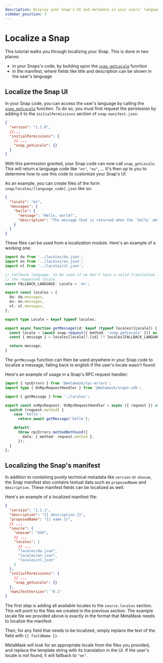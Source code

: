```yaml
---
description: Display your Snap's UI and metadata in your users' language.
sidebar_position: 3
---
```


# Localize a Snap

This tutorial walks you through localizing your Snap. This is done in two places:

- in your Snaps's code, by building upon the [`snap_getLocale`](../reference/rpc-api.md#snap_getlocale) function
- in the manifest, where fields like title and description can be shown in the user's language

## Localize the Snap UI

In your Snap code, you can access the user's language by calling the [`snap_getLocale`](../reference/rpc-api.md#snap_getlocale) function. To do so, you must first request the permission by adding it to the `initialPermissions` section of `snap.manifest.json`:

```json
{
  "version": "1.1.0",
  //...
  "initialPermissions": {
    // ...
    "snap_getLocale": {}
  }
}
```

With this permission granted, your Snap code can now call `snap_getLocale`. This will return a language code like `"en"`, `"es"`, ... It's then up to you to determine how to use this code to customize your Snap's UI.

As an example, you can create files of the form `snap/locales/[language_code].json` like so:

```json
{
  "locale": "en",
  "messages": {
    "hello": {
      "message": "Hello, world!",
      "description": "The message that is returned when the `hello` method is called."
    }
  }
}
```

These files can be used from a localization module. Here's an example of a working one:

```ts
import da from '../locales/da.json';
import en from '../locales/en.json';
import nl from '../locales/nl.json';

// Fallback language, to be used if we don't have a valid translation in
// the requested locale.
const FALLBACK_LANGUAGE: Locale = 'en';

export const locales = {
  da: da.messages,
  en: en.messages,
  nl: nl.messages,
};

export type Locale = keyof typeof locales;

export async function getMessage(id: keyof (typeof locales)[Locale]) {
  const locale = (await snap.request({ method: 'snap_getLocale' })) as Locale;
  const { message } = locales[locale]?.[id] ?? locales[FALLBACK_LANGUAGE][id];

  return message;
}
```

The `getMessage` function can then be used anywhere in your Snap code to localize a message, falling back to english if the user's locale wasn't found.

Here's an example of usage in a Snap's RPC request handler:

```ts
import { rpcErrors } from '@metamask/rpc-errors';
import type { OnRpcRequestHandler } from '@metamask/snaps-sdk';

import { getMessage } from './locales';

export const onRpcRequest: OnRpcRequestHandler = async ({ request }) => {
  switch (request.method) {
    case 'hello':
      return await getMessage('hello');

    default:
      throw rpcErrors.methodNotFound({
        data: { method: request.method },
      });
  }
};
```

## Localizing the Snap's manifest

In addition to containing purely technical metadata like `version` or `shasum`, the Snap manifest also contains textual data such as `proposedName` and `description`. These manifest fields can be localized as well.

Here's an example of a localized manifest file:

```json
{
  "version": "1.1.1",
  "description": "{{ description }}",
  "proposedName": "{{ name }}",
  // ...
  "source": {
    "shasum": "XXX",
    // ...
    "locales": [
      // ...
      "locales/da.json",
      "locales/en.json",
      "locales/nl.json"
    ]
  },
  "initialPermissions": {
    // ...
    "snap_getLocale": {}
  },
  "manifestVersion": "0.1"
}
```

The first step is adding all available locales to the `source.locales` section. This will point to the files we created in the previous section. The example locale file we provided above is exactly in the format that MetaMask needs to localize the manifest.

Then, for any field that needs to be localized, simply replace the text of the field with `{{ fieldName }}`.

MetaMask will look for an appropriate locale from the files you provided, and replace the template string with its translation in the UI. If the user's locale is not found, it will fallback to `"en"`.